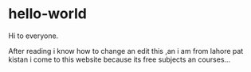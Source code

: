 # hello-world

Hi to everyone.

After reading i know how to change an edit this ,an i am from lahore pat
kistan i come to this website because its free subjects an courses...
